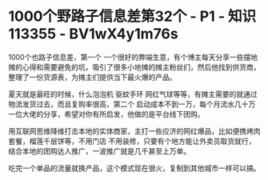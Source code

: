# 1000个野路子信息差第32个 - P1 - 知识113355 - BV1wX4y1m76s

1000个也路子信息差，第一个 一个很好的弊端生意，有个博主每天分享一些摆地摊的心得和需要避免的坑，吸引了很多小地摊的摊主粉丝们，然后他找到供货商，整理了一份货源表，为摊主们提供当下最火爆的产品。

夏天就是最旺的时候，什么泡泡机 驱蚊手环 网红气球等等，有摊主需要的就通过物流发货过去，而且复购率很高，第二个 启动成本不到一万，每个月流水几十万一位大佬的分享，希望对你有所启发，他做的是平台线下团购。

用互联网思维降维打击本地的实体商家，主打一些应济的网红爆品，比如便携烤肉套餐，榴莲千层饼等，不用门店 不用装修，只要有个地方能让外卖员取货就行，结合本地的团购达人推广，一波推广就是几千甚至上万单。

吃完一个单品的流量就换产品，这个模式现在很火，复制到其他城市一样可以搞。